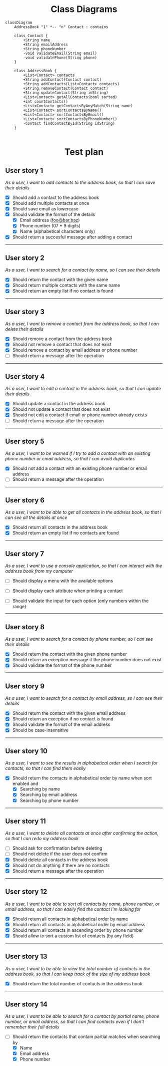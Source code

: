 <center>

# Class Diagrams

</center>


```mermaid
classDiagram
    AddressBook "1" *-- "n" Contact : contains

    class Contact {
        +String name
        +String emailAddress
        +String phoneNumber
        -void validateEmail(String email)
        -void validatePhone(String phone)
    }
    
    class AddressBook {
        +List<Contact> contacts
        +String addContact(Contact contact)
        +String addContacts(List<Contact> contacts)
        +String removeContact(Contact contact)
        +String updateContact(String idString)
        +List<Contact> getAllContacts(bool sorted)
        +int countContacts()
        +List<Contact> getContactsByAnyMatch(String name)
        +List<Contact> sortContactsByName()
        +List<Contact> sortContactsByEmail()
        +List<Contact> sortContactsByPhoneNumber()
        -Contact findContactById(String idString)
    }
        
```


<center>

# Test plan

</center>


## User story 1
_As a user, I want to add contacts to the address book, so that I can save their details_

- [x] Should add a contact to the address book
- [x] Should add multiple contacts at once
- [x] Should save email as lowercase
- [x] Should validate the format of the details
  - [x] Email address (foo@bar.baz)
  - [x] Phone number (07 + 9 digits)
  - [x] Name (alphabetical characters only)
- [x] Should return a succesful message after adding a contact

---

## User story 2
_As a user, I want to search for a contact by name, so I can see their details_

- [x] Should return the contact with the given name
- [x] Should return multiple contacts with the same name
- [x] Should return an empty list if no contact is found
 
---

## User story 3
_As a user, I want to remove a contact from the address book, so that I can delete their details_

- [x] Should remove a contact from the address book
- [x] Should not remove a contact that does not exist
- [x] Should remove a contact by email address or phone number
- [ ] Should return a message after the operation

---

## User story 4
_As a user, I want to edit a contact in the address book, so that I can update their details_

- [x] Should update a contact in the address book
- [x] Should not update a contact that does not exist
- [x] Should not edit a contact if email or phone number already exists
- [ ] Should return a message after the operation 

---

## User story 5
_As a user, I want to be warned if I try to add a contact with an existing phone number or email address, so that I can avoid duplicates_

- [x] Should not add a contact with an existing phone number or email address
- [ ] Should return a message after the operation

---

## User story 6
_As a user, I want to be able to get all contacts in the address book, so that I can see all the details at once_

- [x] Should return all contacts in the address book
- [x] Should return an empty list if no contacts are found

---

## User story 7
_As a user, I want to use a console application, so that I can interact with the address book from my computer_

- [ ] Should display a menu with the available options
- [ ] Should display each attribute when printing a contact
- [ ] Should validate the input for each option (only numbers within the range)


---

## User story 8
_As a user, I want to search for a contact by phone number, so I can see their details_

- [x] Should return the contact with the given phone number
- [x] Should return an exception message if the phone number does not exist
- [x] Should validate the format of the phone number

---

## User story 9
_As a user, I want to search for a contact by email address, so I can see their details_

- [x] Should return the contact with the given email address
- [x] Should return an exception if no contact is found
- [x] Should validate the format of the email address
- [x] Should be case-insensitive

---

## User story 10
_As a user, I want to see the results in alphabetical order when I search for contacts, so that I can find them easily_

- [x] Should return the contacts in alphabetical order by name when sort enabled and
  - [x] Searching by name 
  - [x] Searching by email address
  - [x] Searching by phone number
---

## User story 11
_As a user, I want to delete all contacts at once after confirming the action, so that I can redo my address book_

- [ ] Should ask for confirmation before deleting
- [ ] Should not delete if the user does not confirm
- [x] Should delete all contacts in the address book
- [x] Should not do anything if there are no contacts
- [x] Should return a message after the operation
---

## User story 12
_As a user, I want to be able to sort all contacts by name, phone number, or email address, so that I can easily find the contact I'm looking for_

- [x] Should return all contacts in alphabetical order by name
- [x] Should return all contacts in alphabetical order by email address
- [x] Should return all contacts in ascending order by phone number
- [x] Should allow to sort a custom list of contacts (by any field) 
---

## User story 13
_As a user, I want to be able to view the total number of contacts in the address book, so that I can keep track of the size of my address book_

- [x] Should return the total number of contacts in the address book

---

## User story 14
_As a user, I want to be able to search for a contact by partial name, phone number, or email address, so that I can find contacts even if I don't remember their full details_

- [ ] Should return the contacts that contain partial matches when searching by
  - [x] Name
  - [x] Email address
  - [x] Phone number